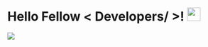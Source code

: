 <h1> Hello Fellow < Developers/ >! <img src = "https://raw.githubusercontent.com/MartinHeinz/MartinHeinz/master/wave.gif" width = 30px> </h1>
<p align='center'>
</p>

<p>
  <a href="https://github.com/DenverCoder1/readme-typing-svg"><img src="https://readme-typing-svg.herokuapp.com?&font=IBM+Plex+Sans&color=abcdef&size=20&lines=Welcome+to+my+GitHub+Profile!;I'm+a+Software+Engineer;Working+with+JS/TS+Tech+Stack;" /></a>
</p>
<!-- <h4>Profile stats :musical_keyboard:</h4>

<p><img src="https://github-readme-stats.vercel.app/api?username=Rithprohos&show_icons=true&theme=tokyonight&count_private=true" alt="Rithprohos :: Profile Stats" /></p>
 -->
<!-- <p align="center"><img src="https://thumbs.gfycat.com/GoodnaturedFondGaur-size_restricted.gif" alt="Synthwave" height="300" width="500"></p>
 -->
